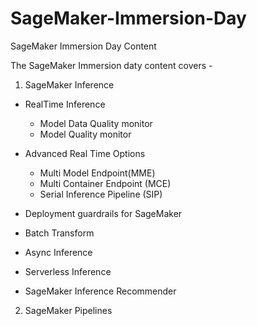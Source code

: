 # SageMaker-Immersion-Day
SageMaker Immersion Day Content 

The SageMaker Immersion daty content covers -
1. SageMaker Inference
  - RealTime Inference
      - Model Data Quality monitor 
      - Model Quality monitor
   - Advanced Real Time Options 
      - Multi Model Endpoint(MME)
      - Multi Container Endpoint (MCE)
      - Serial Inference Pipeline (SIP)

   - Deployment guardrails for SageMaker  
      
  - Batch Transform
  - Async Inference
  - Serverless Inference
  
  - SageMaker Inference Recommender
  
 2. SageMaker Pipelines
